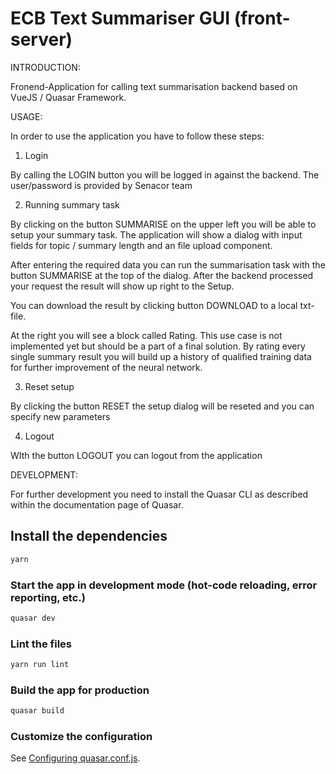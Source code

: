 # ECB Text Summariser GUI (front-server)

INTRODUCTION:

Fronend-Application for calling text summarisation backend based
on VueJS / Quasar Framework.

USAGE:

In order to use the application you have to follow these steps:

1) Login

By calling the LOGIN button you will be logged in against the backend.
The user/password is provided by Senacor team


2) Running summary task

By clicking on the button SUMMARISE on the upper left you will
   be able to setup your summary task.
   The application will show a dialog with input fields for topic / summary length
   and an file upload component.

After entering the required data you can run the summarisation task with the button SUMMARISE
at the top of the dialog. After the backend processed your request the result will show up right to the Setup.

You can download the result by clicking button DOWNLOAD to a local txt-file.

At the right you will see a block called Rating. This use case is not implemented yet
but should be a part of a final solution. By rating every single summary result you will
build up a history of qualified training data for further improvement of
the neural network.

3) Reset setup

By clicking the button RESET the setup dialog will be reseted and you can specify
new parameters

4) Logout

WIth the button LOGOUT you can logout from the application

DEVELOPMENT:

For further development you need to install the Quasar CLI
as described within the documentation page of Quasar.

## Install the dependencies

```bash
yarn
```

### Start the app in development mode (hot-code reloading, error reporting, etc.)

```bash
quasar dev
```

### Lint the files

```bash
yarn run lint
```

### Build the app for production

```bash
quasar build
```

### Customize the configuration

See [Configuring quasar.conf.js](https://v2.quasar.dev/quasar-cli/quasar-conf-js).

